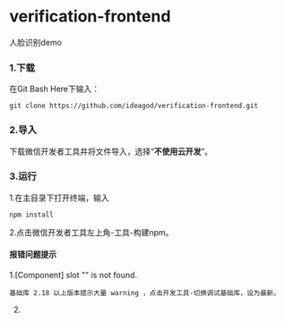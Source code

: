 # verification-frontend

人脸识别demo

### 1.下载

在Git Bash Here下输入：

```
git clone https://github.com/ideagod/verification-frontend.git
```

### 2.导入

下载微信开发者工具并将文件导入，选择“**不使用云开发**”。

### 3.运行

1.在主目录下打开终端，输入

```
npm install
```

2.点击微信开发者工具左上角-工具-构建npm。



#### 报错问题提示

1.[Component] slot "" is not found.

```
基础库 2.18 以上版本提示大量 warning ，点击开发工具-切换调试基础库，设为最新。
```

2.